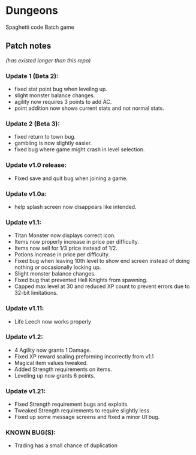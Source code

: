 # Dungeons
Spaghetti code Batch game
## Patch notes
*(has existed longer than this repo)*
### Update 1 (Beta 2):
- fixed stat point bug when leveling up.
- slight monster balance changes.
- agility now requires 3 points to add AC.
- point addition now shows current stats and not normal stats.

### Update 2 (Beta 3):
- fixed return to town bug.
- gambling is now slightly easier.
- fixed bug where game might crash in level selection.

### Update v1.0 release:
- Fixed save and quit bug when joining a game.

### Update v1.0a:
- help splash screen now disappears like intended.

### Update v1.1:
- Titan Monster now displays correct icon.
- Items now properly increase in price per difficulty.
- Items now sell for 1/3 price instead of 1/2.
- Potions increase in price per difficulty.
- Fixed bug when leaving 10th level to show end screen instead of doing nothing or occasionally locking up.
- Slight monster balance changes.
- Fixed bug that prevented Hell Knights from spawning.
- Capped max level at 30 and reduced XP count to prevent errors due to 32-bit limitations. 

### Update v1.11:
- Life Leech now works properly

### Update v1.2:
- 4 Agility now grants 1 Damage.
- Fixed XP reward scaling preforming incorrectly from v1.1
- Magical item values tweaked.
- Added Strength requirements on items.
- Leveling up now grants 6 points.

### Update v1.21:
- Fixed Strength requirement bugs and exploits.
- Tweaked Strength requirements to require slightly less.
- Fixed up some message screens and fixed a minor UI bug.

### KNOWN BUG(S):
- Trading has a small chance of duplication
